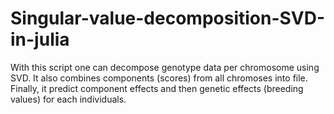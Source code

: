 # Singular-value-decomposition-SVD-in-julia
With this script one can decompose genotype data per chromosome using SVD. It also combines components (scores) from all chromoses into file. Finally, it predict component effects and then genetic effects (breeding values) for each individuals.
